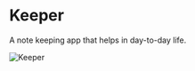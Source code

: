# Keeper

A note keeping app that helps in day-to-day life. 

![Keeper](https://user-images.githubusercontent.com/51265433/155017531-e0ead476-a982-4d2a-95a8-1e03d74815ec.png)
